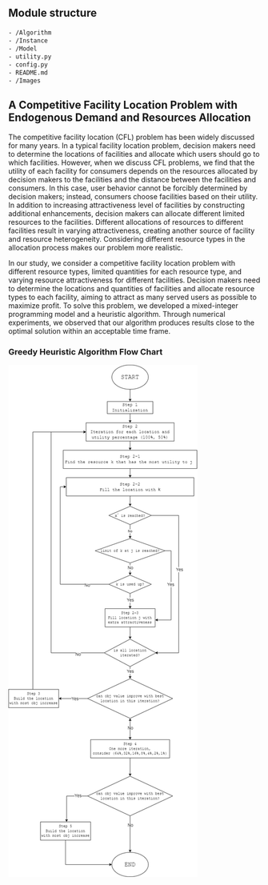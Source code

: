 ## Module structure

```plaintext
- /Algorithm
- /Instance
- /Model
- utility.py
- config.py
- README.md
- /Images
```


## A Competitive Facility Location Problem with Endogenous Demand and Resources Allocation

The competitive facility location (CFL) problem has been widely discussed for many
years. In a typical facility location problem, decision makers need to determine the
locations of facilities and allocate which users should go to which facilities. However,
when we discuss CFL problems, we find that the utility of each facility for consumers
depends on the resources allocated by decision makers to the facilities and the distance
between the facilities and consumers. In this case, user behavior cannot be forcibly
determined by decision makers; instead, consumers choose facilities based on their utility.
In addition to increasing attractiveness level of facilities by constructing additional
enhancements, decision makers can allocate different limited resources to the facilities.
Different allocations of resources to different facilities result in varying attractiveness,
creating another source of facility and resource heterogeneity. Considering different
resource types in the allocation process makes our problem more realistic.

In our study, we consider a competitive facility location problem with different
resource types, limited quantities for each resource type, and varying resource
attractiveness for different facilities. Decision makers need to determine the locations and
quantities of facilities and allocate resource types to each facility, aiming to attract as
many served users as possible to maximize profit. To solve this problem, we developed a
mixed-integer programming model and a heuristic algorithm. Through numerical
experiments, we observed that our algorithm produces results close to the optimal solution
within an acceptable time frame.


### Greedy Heuristic Algorithm Flow Chart
![Flow chart](./Images/heuristic_flow_chart.png)
